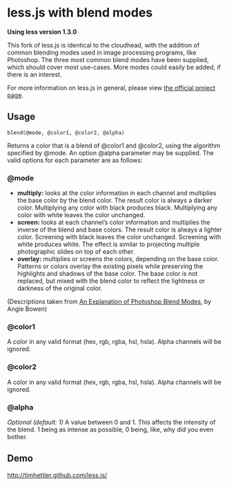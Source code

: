 less.js with blend modes
====

**Using less version 1.3.0**

This fork of less.js is identical to the cloudhead, with the addition of common blending modes used in image processing programs, like Photoshop. The three most common blend modes have been supplied, which should cover most use-cases. More modes could easily be added, if there is an interest.

For more information on less.js in general, please view [the official project page](http://lesscss.org).

Usage
---

`blend(@mode, @color1, @color2, @alpha)`

Returns a color that is a blend of @color1 and @color2, using the algorithm specified by @mode. An option @alpha parameter may be supplied. The valid options for each parameter are as follows:

### @mode

- **multiply:** looks at the color information in each channel and multiplies the base color by the blend color. The result color is always a darker color. Multiplying any color with black produces black. Multiplying any color with white leaves the color unchanged.
- **screen:** looks at each channel’s color information and multiplies the inverse of the blend and base colors. The result color is always a lighter color. Screening with black leaves the color unchanged. Screening with white produces white. The effect is similar to projecting multiple photographic slides on top of each other.
- **overlay:** multiplies or screens the colors, depending on the base color. Patterns or colors overlay the existing pixels while preserving the highlights and shadows of the base color. The base color is not replaced, but mixed with the blend color to reflect the lightness or darkness of the original color.

(Descriptions taken from [An Explanation of Photoshop Blend Modes](http://www.myinkblog.com/an-explanation-of-photoshop-blend-modes/), by Angie Bowen)

### @color1

A color in any valid format (hex, rgb, rgba, hsl, hsla). Alpha channels will be ignored.

### @color2

A color in any valid format (hex, rgb, rgba, hsl, hsla). Alpha channels will be ignored.

### @alpha

_Optional (default: 1)_ A value between 0 and 1. This affects the intensity of the blend. 1 being as intense as possible, 0 being, like, why did you even bother.

Demo
---

<http://timhettler.github.com/less.js/>